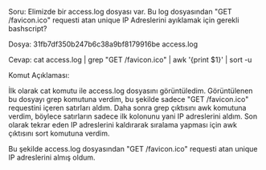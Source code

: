 Soru: Elimizde bir access.log dosyası var. Bu log dosyasından "GET /favicon.ico" requesti atan unique IP Adreslerini ayıklamak için gerekli bashscript?

Dosya: 31fb7df350b247b6c38a9bf8179916be  access.log

Cevap: cat access.log | grep "GET /favicon.ico" | awk '{print $1}' | sort -u

Komut Açıklaması:

İlk olarak cat komutu ile access.log dosyasını görüntüledim. Görüntülenen bu dosyayı grep komutuna verdim, bu şekilde sadece "GET /favicon.ico" requestini içeren satırları aldım. Daha sonra grep çıktısını awk komutuna verdim, böylece satırların sadece ilk kolonunu yani IP adreslerini aldım. Son olarak tekrar eden IP adreslerini kaldırarak sıralama yapması için awk çıktısını sort komutuna verdim.

Bu şekilde access.log dosyasından "GET /favicon.ico" requesti atan unique IP adreslerini almış oldum.
